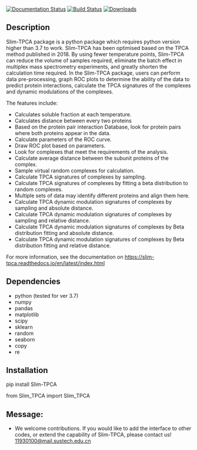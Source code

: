 [![Documentation Status](https://readthedocs.org/projects/slim_tpca/badge/?version=latest)](https://slim_tpca.readthedocs.io/en/latest/?badge=latest)
[![Build Status](https://app.travis-ci.com/mailhexu/slim_tpca.svg?branch=master)](https://app.travis-ci.com/mailhexu/slim_tpca)
[![Downloads](https://pepy.tech/badge/slim_tpca)](https://pepy.tech/project/slim_tpca)

## Description

Slim-TPCA package is a python package which requires python version higher than 3.7 to work. Slim-TPCA has been optimised based on the TPCA method published in 2018. By using fewer temperature points, Slim-TPCA can reduce the volume of samples required, eliminate the batch effect in multiplex mass spectrometry experiments, and greatly shorten the calculation time required. In the Slim-TPCA package, users can perform data pre-processing, graph ROC plots to determine the ability of the data to predict protein interactions, calculate the TPCA signatures of the complexes and dynamic modulations of the complexes.

The features include:
 - Calculates soluble fraction at each temperature.
 - Calculates distance between every two proteins
 - Based on the protein pair interaction Database, look for protein pairs where both proteins appear in the data.
 - Calculate parameters of the ROC curve.
 - Draw ROC plot based on parameters.
 - Look for complexes that meet the requirements of the analysis.
 - Calculate average distance between the subunit proteins of the complex.
 - Sample virtual random complexes for calculation.
 - Calculate TPCA signatures of complexes by sampling. 
 - Calculate TPCA signatures of complexes by fitting a beta distribution to random complexes.
 - Multiple sets of data may identify different proteins and align them here.
 - Calculate TPCA dynamic modulation signatures of complexes by sampling and absolute distance.
 - Calculate TPCA dynamic modulation signatures of complexes by sampling and relative distance.
 - Calculate TPCA dynamic modulation signatures of complexes by Beta distribution fitting and absolute distance.
 - Calculate TPCA dynamic modulation signatures of complexes by Beta distribution fitting and relative distance.

For more information, see the documentation on
 <https://slim-tpca.readthedocs.io/en/latest/index.html>

## Dependencies
* python (tested for ver 3.7)
* numpy 
* pandas 
* matplotlib 
* scipy 
* sklearn
* random 
* seaborn 
* copy
* re

## Installation
pip install Slim-TPCA 

from Slim_TPCA import Slim_TPCA 

## Message:
- We welcome contributions. If you would like to add the interface to other codes, or extend the capability of Slim-TPCA, please contact us! <11930100@mail.sustech.edu.cn>

